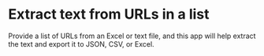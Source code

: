 # Extract text from URLs in a list
Provide a list of URLs from an Excel or text file, and this app will help extract the text and export it to JSON, CSV, or Excel.
